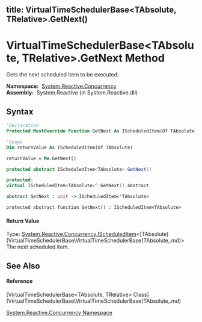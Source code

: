 title: VirtualTimeSchedulerBase<TAbsolute, TRelative>.GetNext()
---
# VirtualTimeSchedulerBase\<TAbsolute, TRelative\>.GetNext Method

Gets the next scheduled item to be executed.

**Namespace:**  [System.Reactive.Concurrency](System.Reactive.Concurrency\System.Reactive.Concurrency.md)  
**Assembly:**  System.Reactive (in System.Reactive.dll)

## Syntax

```vb
'Declaration
Protected MustOverride Function GetNext As IScheduledItem(Of TAbsolute)
```

```vb
'Usage
Dim returnValue As IScheduledItem(Of TAbsolute)

returnValue = Me.GetNext()
```

```csharp
protected abstract IScheduledItem<TAbsolute> GetNext()
```

```c++
protected:
virtual IScheduledItem<TAbsolute>^ GetNext() abstract
```

```fsharp
abstract GetNext : unit -> IScheduledItem<'TAbsolute> 
```

```jscript
protected abstract function GetNext() : IScheduledItem<TAbsolute>
```

#### Return Value

Type: [System.Reactive.Concurrency.IScheduledItem](IScheduledItem\IScheduledItem(TAbsolute).md)\<[TAbsolute](VirtualTimeSchedulerBase\VirtualTimeSchedulerBase(TAbsolute,.md)\>  
The next scheduled item.

## See Also

#### Reference

[VirtualTimeSchedulerBase\<TAbsolute, TRelative\> Class](VirtualTimeSchedulerBase\VirtualTimeSchedulerBase(TAbsolute,.md)

[System.Reactive.Concurrency Namespace](System.Reactive.Concurrency\System.Reactive.Concurrency.md)






